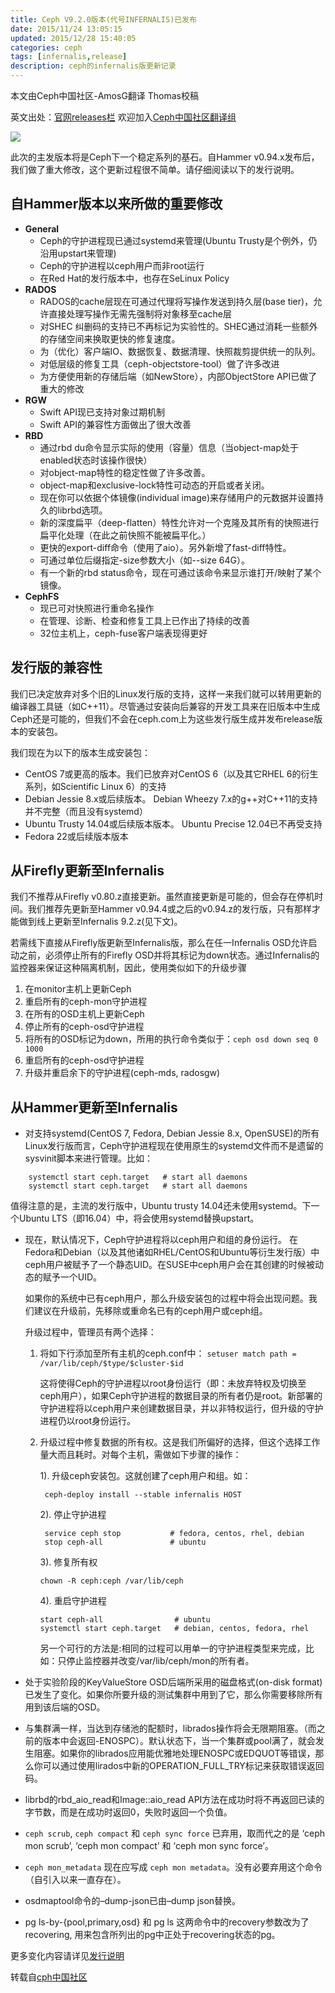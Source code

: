 ```yaml
---
title: Ceph V9.2.0版本(代号INFERNALIS)已发布
date: 2015/11/24 13:05:15
updated: 2015/12/28 15:40:05
categories: ceph
tags: [infernalis,release]
description: ceph的infernalis版更新记录
---
```


本文由Ceph中国社区-AmosG翻译 Thomas校稿

英文出处：[官网releases栏](http://ceph.com/releases/v9-2-0-infernalis-released/) 欢迎加入[Ceph中国社区翻译组](http://7xj5dz.com1.z0.glb.clouddn.com/qun.png)



![](http://ceph.com/release_images/infernalis-460x148.png)

此次的主发版本将是Ceph下一个稳定系列的基石。自Hammer v0.94.x发布后，我们做了重大修改，这个更新过程很不简单。请仔细阅读以下的发行说明。

## 自Hammer版本以来所做的重要修改 ##

- **General**
	- Ceph的守护进程现已通过systemd来管理(Ubuntu Trusty是个例外，仍沿用upstart来管理)
	- Ceph的守护进程以ceph用户而非root运行
	- 在Red Hat的发行版本中，也存在SeLinux Policy
- **RADOS**
	- RADOS的cache层现在可通过代理将写操作发送到持久层(base tier)，允许直接处理写操作无需先强制将对象移至cache层
	- 对SHEC 纠删码的支持已不再标记为实验性的。SHEC通过消耗一些额外的存储空间来换取更快的修复速度。
	- 为（优化）客户端IO、数据恢复、数据清理、快照裁剪提供统一的队列。
	- 对低层级的修复工具（ceph-objectstore-tool）做了许多改进
	- 为方便使用新的存储后端（如NewStore），内部ObjectStore API已做了重大的修改
- **RGW**
	- Swift API现已支持对象过期机制
	- Swift API的兼容性方面做出了很大改善
- **RBD**
	- 通过rbd du命令显示实际的使用（容量）信息（当object-map处于enabled状态时该操作很快）
	- 对object-map特性的稳定性做了许多改善。
	- object-map和exclusive-lock特性可动态的开启或者关闭。
	- 现在你可以依据个体镜像(individual image)来存储用户的元数据并设置持久的librbd选项。
	- 新的深度扁平（deep-flatten）特性允许对一个克隆及其所有的快照进行扁平化处理（在此之前快照不能被扁平化。）
	- 更快的export-diff命令（使用了aio）。另外新增了fast-diff特性。
	- 可通过单位后缀指定-size参数大小（如--size 64G）。
    - 有一个新的rbd status命令，现在可通过该命令来显示谁打开/映射了某个镜像。
- **CephFS**
	- 现已可对快照进行重命名操作
	- 在管理、诊断、检查和修复工具上已作出了持续的改善
	- 32位主机上，ceph-fuse客户端表现得更好

## 发行版的兼容性 ##

我们已决定放弃对多个旧的Linux发行版的支持，这样一来我们就可以转用更新的编译器工具链（如C++11）。尽管通过安装向后兼容的开发工具来在旧版本中生成Ceph还是可能的，但我们不会在ceph.com上为这些发行版生成并发布release版本的安装包。

我们现在为以下的版本生成安装包：

- CentOS 7或更高的版本。我们已放弃对CentOS 6（以及其它RHEL 6的衍生系列，如Scientific Linux 6）的支持
- Debian Jessie 8.x或后续版本。 Debian Wheezy 7.x的g++对C++11的支持并不完整（而且没有systemd）
- Ubuntu Trusty 14.04或后续版本版本。 Ubuntu Precise 12.04已不再受支持
- Fedora 22或后续版本版本

## 从Firefly更新至Infernalis ##

我们不推荐从Firefly v0.80.z直接更新。虽然直接更新是可能的，但会存在停机时间。我们推荐先更新至Hammer v0.94.4或之后的v0.94.z的发行版，只有那样才能做到线上更新至Infernalis 9.2.z(见下文)。

若需线下直接从Firefly版更新至Infernalis版，那么在任一Infernalis OSD允许启动之前，必须停止所有的Firefly OSD并将其标记为down状态。通过Infernalis的监控器来保证这种隔离机制，因此，使用类似如下的升级步骤

1. 在monitor主机上更新Ceph
2. 重启所有的ceph-mon守护进程
3. 在所有的OSD主机上更新Ceph
4. 停止所有的ceph-osd守护进程
5. 将所有的OSD标记为down，所用的执行命令类似于：`ceph osd down seq 0 1000`
6. 重启所有的ceph-osd守护进程
7. 升级并重启余下的守护进程(ceph-mds, radosgw)

## 从Hammer更新至Infernalis ##

- 对支持systemd(CentOS 7, Fedora, Debian Jessie 8.x, OpenSUSE)的所有Linux发行版而言，Ceph守护进程现在使用原生的systemd文件而不是遗留的sysvinit脚本来进行管理。比如：
```
	systemctl start ceph.target   # start all daemons
	systemctl start ceph.target   # start all daemons
```
值得注意的是，主流的发行版中，Ubuntu trusty 14.04还未使用systemd。下一个Ubuntu LTS（即16.04）中，将会使用systemd替换upstart。

- 现在，默认情况下，Ceph守护进程将以ceph用户和组的身份运行。 在Fedora和Debian（以及其他诸如RHEL/CentOS和Ubuntu等衍生发行版）中ceph用户被赋予了一个静态UID。在SUSE中ceph用户会在其创建的时候被动态的赋予一个UID。

	如果你的系统中已有ceph用户，那么升级安装包的过程中将会出现问题。我们建议在升级前，先移除或重命名已有的ceph用户或ceph组。

	升级过程中，管理员有两个选择：
	
	1. 将如下行添加至所有主机的ceph.conf中：
		`setuser match path = /var/lib/ceph/$type/$cluster-$id`
		
		这将使得Ceph的守护进程以root身份运行（即：未放弃特权及切换至ceph用户），如果Ceph守护进程的数据目录的所有者仍是root。新部署的守护进程将以ceph用户来创建数据目录，并以非特权运行，但升级的守护进程仍以root身份运行。
	2. 升级过程中修复数据的所有权。这是我们所偏好的选择，但这个选择工作量大而且耗时。对每个主机，需做如下步骤的操作：
	
		1). 升级ceph安装包。这就创建了ceph用户和组。如：
	   ```
   		ceph-deploy install --stable infernalis HOST
	   ```
		2). 停止守护进程
	   ```
		service ceph stop           # fedora, centos, rhel, debian
		stop ceph-all               # ubuntu
	   ```
		3). 修复所有权
		```
		chown -R ceph:ceph /var/lib/ceph
		```
		4). 重启守护进程
		```
		start ceph-all                # ubuntu
		systemctl start ceph.target   # debian, centos, fedora, rhel
		```
		另一个可行的方法是:相同的过程可以用单一的守护进程类型来完成，比如：只停止监控器并改变/var/lib/ceph/mon的所有者。

- 处于实验阶段的KeyValueStore OSD后端所采用的磁盘格式(on-disk format)已发生了变化。如果你所要升级的测试集群中用到了它，那么你需要移除所有用到该后端的OSD。
- 与集群满一样，当达到存储池的配额时，librados操作将会无限期阻塞。（而之前的版本中会返回-ENOSPC）。默认状态下，当一个集群或pool满了，就会发生阻塞。如果你的librados应用能优雅地处理ENOSPC或EDQUOT等错误，那么你可以通过使用lirados中新的OPERATION_FULL_TRY标记来获取错误返回码。
- librbd的rbd_aio_read和Image::aio_read API方法在成功时将不再返回已读的字节数，而是在成功时返回0，失败时返回一个负值。
- `ceph scrub`, `ceph compact` 和 `ceph sync force` 已弃用，取而代之的是 ‘ceph mon scrub’, ‘ceph mon compact’ 和 ‘ceph mon sync force’。
- `ceph mon_metadata` 现在应写成 `ceph mon metadata`。没有必要弃用这个命令（自引入以来一直存在）。
- osdmaptool命令的–dump-json已由–dump json替换。
- pg ls-by-{pool,primary,osd} 和 pg ls 这两命令中的recovery参数改为了recovering, 用来包含所列出的pg中正处于recovering状态的pg。


更多变化内容请详见[发行说明](http://ceph.com/releases/v9-2-0-infernalis-released/)


转载自[cph中国社区](http://bbs.ceph.org.cn/article/20)